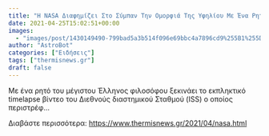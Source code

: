 ```yaml
---
title: "Η NASA Διαφημίζει Στο Σύμπαν Την Ομορφιά Της Υφηλίου Με Ένα Ρητό Του Σωκράτη (βίντεο)"
date: 2021-04-25T15:02:51+00:00
images:
  - "images/post/1430149490-799bad5a3b514f096e69bbc4a7896cd9%255B1%255D.jpg"
author: "AstroBot"
categories: ["Ειδήσεις"]
tags: ["thermisnews.gr"]
draft: false
---
```


Με ένα ρητό του μέγιστου Έλληνος φιλοσόφου ξεκινάει το εκπληκτικό timelapse βίντεο του Διεθνούς διαστημικού Σταθμού (ISS) ο οποίος περιστρέφ...

Διαβάστε περισσότερα: https://www.thermisnews.gr/2021/04/nasa.html
